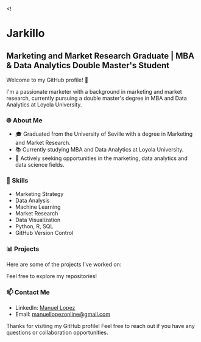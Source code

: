 

<!<!DOCTYPE html>
<html>
<head>
  <title>[Tu Nombre] - GitHub Profile</title>
</head>
<body>
 
# Jarkillo
## Marketing and Market Research Graduate | MBA & Data Analytics Double Master's Student

Welcome to my GitHub profile! 👋

I'm a passionate marketer with a background in marketing and market research, currently pursuing a double master's degree in MBA and Data Analytics at Loyola University.

### 🌐 About Me
- 🎓 Graduated from the University of Seville with a degree in Marketing and Market Research.
- 📚 Currently studying MBA and Data Analytics at Loyola University.
- 💼 Actively seeking opportunities in the marketing, data analytics and data science fields.

### 🚀 Skills
- Marketing Strategy
- Data Analysis
- Machine Learning
- Market Research
- Data Visualization
- Python, R, SQL
- GitHub Version Control

### 📊 Projects
Here are some of the projects I've worked on:

Feel free to explore my repositories!

### 📫 Contact Me
- LinkedIn: [Manuel Lopez]([https://www.linkedin.com/in/yourlinkedinprofile/](https://www.linkedin.com/in/manuelinformatico/))
- Email: manuellopezonline@gmail.com

Thanks for visiting my GitHub profile! Feel free to reach out if you have any questions or collaboration opportunities.

</body>
</html>
